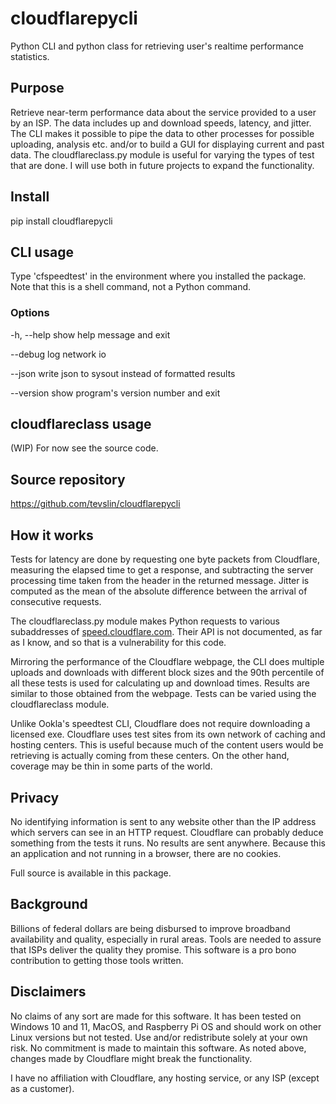 # cloudflarepycli

Python CLI and python class for retrieving user's realtime performance statistics.

## Purpose

Retrieve near-term performance data about the service provided to a user by an ISP. The data includes up and download speeds, latency, and jitter. The CLI makes it possible to pipe the data to other processes for possible uploading, analysis etc. and/or to build a GUI for displaying current and past data. The cloudflareclass.py module is useful for varying the types of test that are done. I will use both in future projects to expand the functionality.

## Install

pip install cloudflarepycli

## CLI usage

Type 'cfspeedtest' in the environment where you installed the package. Note that this is a shell command, not a Python command.

### Options

  -h, --help  show help message and exit
  
  --debug     log network io
  
  --json      write json to sysout instead of formatted results
  
  --version   show program's version number and exit
  
 ## cloudflareclass usage
 
(WIP) For now see the source code.

## Source repository

https://github.com/tevslin/cloudflarepycli

## How it works

Tests for latency are done by requesting one byte packets from Cloudflare, measuring the elapsed time to get a response, and subtracting the server processing time taken from the header in the returned message. Jitter is computed as the mean of the absolute difference between the arrival of consecutive requests.

The cloudflareclass.py module makes Python requests to various subaddresses of [speed.cloudflare.com](https://speed.cloudflare.com). Their API is not documented, as far as I know, and so that is a vulnerability for this code.

Mirroring the performance of the Cloudflare webpage, the CLI does multiple uploads and downloads with different block sizes and the 90th percentile of all these tests is used for calculating up and download times. Results are similar to those obtained from the webpage. Tests can be varied using the cloudflareclass module.

Unlike Ookla's speedtest CLI, Cloudflare does not require downloading a licensed exe. Cloudflare uses test sites from its own network of caching and hosting centers. This is useful because much of the content users would be retrieving is actually coming from these centers. On the other hand, coverage may be thin in some parts of the world.

## Privacy

No identifying information is sent to any website other than the IP address which servers can see in an HTTP request. Cloudflare can probably deduce something from the tests it runs. No results are sent anywhere. Because this an application and not running in a browser, there are no cookies.

Full source is available in this package.

## Background

Billions of federal dollars are being disbursed to improve broadband availability and quality, especially in rural areas. Tools are needed to assure that ISPs deliver the quality they promise. This software is a pro bono contribution to getting those tools written. 

## Disclaimers

No claims of any sort are made for this software. It has been tested on Windows 10 and 11, MacOS, and  Raspberry Pi OS and should work on other Linux versions but not tested. Use and/or redistribute solely at your own risk. No commitment is made to maintain this software. As noted above, changes made by Cloudflare might break the functionality.

I have no affiliation with Cloudflare, any hosting service, or any ISP (except as a customer).


